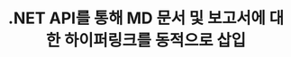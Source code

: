 ---
############################# Static ############################
layout: "auto-gen-gist"
draft: false
path: "ko/assembly/net/text/md/"
otherformats: PDF HTML XPS TIFF MHTML TXT XAML EPUB SVG PS PCL XML OTT OXPS POT OTP DOC DOCX DOCM DOT DOTX DOTM RTF ODT OTT XLS XLT XLSX XLSM XLTX XLTM XLSB ODS PPT PPTX PPTM PPS PPSX PPSM  POTX POTM ODP EML EMLX MSG 

############################# Head ############################
head_title: "MD 문서에 하이퍼링크를 동적으로 삽입하는 .NET API"
head_description: "GroupDocs.Assembly .NET API를 사용하면 개발자가 이메일, 보고서 또는 PDF DOC, DOCX, RTF, XLSX, CSV, PPTX, EML, MSG 등과 같은 문서에 대한 하이퍼링크를 동적으로 삽입할 수 있습니다."

############################# Header ############################
title: ".NET API를 통해 MD 문서 및 보고서에 대한 하이퍼링크를 동적으로 삽입"
description: "GroupDocs.Assembly .NET API를 사용하면 프로그래머가 PDF DOC, DOCX, RTF, XLSX, CSV, PPT, PPTX, EML, HTML, MSG 등과 같은 보고서, 이메일 및 Office 문서에 대한 하이퍼링크를 동적으로 삽입할 수 있습니다."

######################### Download Button #######################
button:
    enable: true

############################# About ############################
about:
    enable: true
    title: "보고서, 이메일 및 다양한 문서에 하이퍼링크를 동적으로 삽입하는 방법은 무엇입니까?"
    content: |
       이 웹 페이지에서는 사용자가 자신의 .NET 응용 프로그램 내에서 보고서, 전자 메일 메시지 및 다양한 문서 유형에 대한 하이퍼링크를 동적으로 삽입하는 방법을 설명합니다. 하이퍼링크는 World Wide Web의 중추이며 다른 페이지, 문서를 연결하는 데 사용하거나 을 클릭하여 현재 문서 내의 새 섹션으로 이동할 수 있습니다. GroupDocs.Assembly .NET은 소프트웨어 개발자가 단 몇 줄의 코드로 문서 또는 보고서 내부에 하이퍼링크를 동적으로 추가할 수 있도록 하는 매우 강력한 API입니다. PDF, HTML, Outlook 이메일, Microsoft Office Word, Excel 워크시트, PowerPoint 프레젠테이션 등과 같은 매우 인기 있는 문서 유형에 대한 지원이 포함되어 있습니다. 문서 페이지에 링크 삽입, 셀에 링크 삽입, 하이퍼링크 편집, 하이퍼링크 대신 텍스트 표시, 책갈피에서 동적으로 링크 삽입, 프레젠테이션 슬라이드에 하이퍼링크 삽입 등과 같은 여러 고급 기능을 지원했습니다.

############################# content ############################
steps:
    enable: true
    block:
    - title_left: ".NET을 통한 워드 프로세싱 문서에 대한 하이퍼링크 삽입"
      content_left: |
       GroupDocs.Assembly .NET API는 다양한 유형의 문서 내 하이퍼링크 삽입 및 편집을 완벽하게 지원합니다. 다음 C# .NET 코드 예제에서는 Word 문서 내에 하이퍼링크를 쉽게 추가하는 방법을 보여줍니다. 

      title_right: "Word 파일에 하이퍼링크를 추가하는 방법"
      content_right: |
        * 소스 및 대상 문서 설정
        * Uri 표현식 설정 및 디스플레이 텍스트 표현식
        * [DocumentAssembler](https://apireference.groupdocs.com/assembly/net/groupdocs.assembly/documentassembler) 클래스의 인스턴스 생성
        * [AssembleDocument](https://apireference.groupdocs.com/assembly/net/groupdocs.assembly.documentassembler/assembledocument/methods/1) 메서드를 호출하여 문서를 어셈블합니다. 그것은 지원
          * 템플릿 문서를 읽는 스트림.
          * 결과 문서를 작성하는 스트림.
          * 문서 로드 및 저장을 위한 추가 옵션.
          * 데이터 소스 개체에 대한 정보입니다.

      gisthash: "f4a8031406d44941d400088b718f7730"
      gistfile: "insert_hyperlinks_to_word_document.cs"

    - title_left: ".NET을 통해 스프레드시트에 하이퍼링크를 동적으로 삽입"
      content_left: |
       GroupDocs.Assembly .NET API는 스프레드시트 파일 내의 하이퍼링크 추가 및 처리를 완벽하게 지원합니다. 위치를 쉽게 편집하거나 새 위치로 바꿀 수 있습니다. 다음 C# 코드는 사용자가 자신의 .NET 앱 내 스프레드시트 파일에 하이퍼링크를 얼마나 쉽게 삽입할 수 있는지 보여줍니다. 

      title_right: "스프레드시트 문서에 하이퍼링크 추가"
      content_right: |
        * 소스 및 대상 문서 설정
        * Uri 표현식 설정 및 디스플레이 텍스트 표현식
        * [DocumentAssembler](https://apireference.groupdocs.com/assembly/net/groupdocs.assembly/documentassembler) 클래스의 인스턴스 생성
        * [AssembleDocument](https://apireference.groupdocs.com/assembly/net/groupdocs.assembly.documentassembler/assembledocument/methods/1) 메서드를 호출하여 문서를 어셈블합니다. 그것은 지원
          * 템플릿 문서를 읽는 스트림.
          * 결과 문서를 작성하는 스트림.
          * 문서 로드 및 저장을 위한 추가 옵션.
          * 데이터 소스 개체에 대한 정보입니다. 

      gisthash: "c2f9cd8bb06f9a7a2c444621ebf82696"
      gistfile: "insert_hyperlinks_in_spreadsheet_documents.cs"

    - title_left: ".NET API를 통해 PowerPoint 프레젠테이션에 하이퍼링크 추가"
      content_left: |
       .NET용 GroupDocs.Assembly는 소프트웨어 전문가가 다양한 유형의 문서를 관리하기 위한 응용 프로그램을 구축하는 데 도움이 됩니다. 다음 코드 예제는 소프트웨어 개발자가 PowerPoint 프레젠테이션 문서 내에 하이퍼링크를 추가할 수 있는 방법을 보여줍니다.

      title_right: "프레젠테이션에 하이퍼링크를 추가하는 방법"
      content_right: |
        * 소스 및 대상 프리젠테이션 파일 설정
        * Uri 설정 및 텍스트 표현식 표시
        * [DocumentAssembler](https://apireference.groupdocs.com/assembly/net/groupdocs.assembly/documentassembler) 클래스의 인스턴스 생성
        * [AssembleDocument](https://apireference.groupdocs.com/assembly/net/groupdocs.assembly.documentassembler/assembledocument/methods/1) 메서드를 호출하여 문서를 어셈블합니다. 그것은 지원
          * 템플릿 문서를 읽는 스트림.
          * 결과 문서를 작성하는 스트림.
          * 문서 로드 및 저장을 위한 추가 옵션.
          * 데이터 소스 개체에 대한 정보입니다.

      gisthash: "49e1ca9eccc41942372c23c14f98ecef"
      gistfile: "insert_hyperlinks_in_presentation_documents.cs"

    - title_left: "이메일에 하이퍼링크를 삽입하는 .NET API"
      content_left: |
       GroupDocs.Assembly .NET API를 사용하면 소프트웨어 전문가가 이메일 문서에 하이퍼링크를 삽입할 수 있습니다. 다음 .NET 코드는 프로그래머가 얼마나 쉽게 이메일 메시지에 하이퍼링크를 추가하고 자신의 .NET 앱 내에서 다른 사용자에게 보낼 수 있는지 보여줍니다. 

      title_right: "이메일 문서에 하이퍼링크 추가"
      content_right: |
        * 소스 및 대상 프리젠테이션 파일 설정
        * Uri 설정 및 텍스트 표현식 표시
        * [DocumentAssembler](https://apireference.groupdocs.com/assembly/net/groupdocs.assembly/documentassembler) 클래스의 인스턴스 생성
        * [AssembleDocument](https://apireference.groupdocs.com/assembly/net/groupdocs.assembly.documentassembler/assembledocument/methods/1) 메서드를 호출하여 문서를 어셈블합니다. 그것은 지원
          * 템플릿 문서를 읽는 스트림.
          * 결과 문서를 작성하는 스트림.
          * 문서 로드 및 저장을 위한 추가 옵션.
          * 데이터 소스 개체에 대한 정보입니다.

      gisthash: "8c119b4faa0334179854e164d87d3e7b"
      gistfile: "insert_hyperlinks_in_email_documents.cs"  

    - title_left: "시스템 요구 사항"
      content_left: |
       GroupDocs.Assembly .NET API는 모든 주요 플랫폼 및 운영 체제에서 지원됩니다. 전체 시스템 요구 사항 가이드를 보려면 [시스템 요구 사항](https://docs.groupdocs.com/assembly/net/system-requirements/)을 방문하십시오. 아래 코드를 실행하기 전에 다음 전제 조건이 컴퓨터에 설치되어 있는지 확인하십시오. 체계:
        * 운영 체제: 마이크로소프트 윈도우, 리눅스, 맥OS
        * 개발 환경: Visual Studio, Xamarin, MonoDevelop 등
        * 프레임워크: .NET Framework, .NET Standard, .NET Core, Mono
        * [NuGet](https://www.nuget.org/packages/GroupDocs.Assembly/)에서 최신 버전의 GroupDocs.Assembly .NET API를 가져옵니다.
        
      title_right: "GroupDocs.Assembly를 사용하는 이유"
      content_right: |
       * 사용자가 템플릿에서 사용자 정의 문서를 만들 수 있습니다.
       * 문서 생성 및 자동화를 위해 추가 소프트웨어가 필요하지 않습니다.
       * 데이터 소스를 기반으로 출력 문서를 생성하는 기능
       * 보고서에 문서 내용을 동적으로 삽입
       * 동적으로 이메일 첨부 파일 첨부 및 보고서에 하이퍼링크 삽입
       * 빈 단락 자동 제거
       * 여러 데이터 형식에 대한 완벽한 지원
       * 동적 이메일 첨부 파일 지원

demos:
    enable: true
        

more_formats:
    enable: true


back_to_top:
    enable: true
---